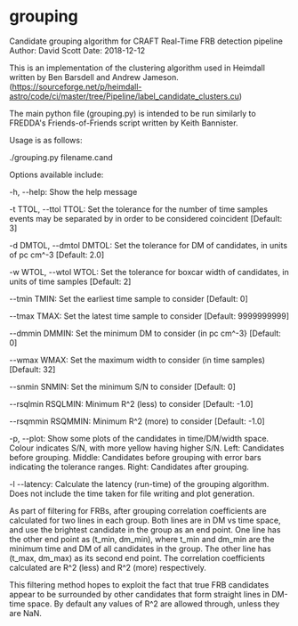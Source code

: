# grouping
Candidate grouping algorithm for CRAFT Real-Time FRB detection pipeline
Author: David Scott
Date: 2018-12-12

This is an implementation of the clustering algorithm used in Heimdall written by Ben Barsdell and 
Andrew Jameson.
  (https://sourceforge.net/p/heimdall-astro/code/ci/master/tree/Pipeline/label_candidate_clusters.cu)
  
The main python file (grouping.py) is intended to be run similarly to FREDDA's Friends-of-Friends 
script written by Keith Bannister.

Usage is as follows:

  ./grouping.py filename.cand
  
Options available include:

  -h, --help: Show the help message
    
  -t TTOL, --ttol TTOL: Set the tolerance for the number of time samples events may be separated by in
  order to be considered coincident [Default: 3]
    
  -d DMTOL, --dmtol DMTOL: Set the tolerance for DM of candidates, in units of pc cm^-3 [Default: 2.0]
    
  -w WTOL, --wtol WTOL: Set the tolerance for boxcar width of candidates, in units of time samples 
  [Default: 2]
    
  --tmin TMIN: Set the earliest time sample to consider [Default: 0]

  --tmax TMAX: Set the latest time sample to consider [Default: 9999999999] 
    
  --dmmin DMMIN: Set the minimum DM to consider (in pc cm^-3} [Default: 0]
    
  --wmax WMAX: Set the maximum width to consider (in time samples) [Default: 32]
    
  --snmin SNMIN: Set the minimum S/N to consider [Default: 0]

  --rsqlmin RSQLMIN: Minimum R^2 (less) to consider [Default: -1.0]

  --rsqmmin RSQMMIN: Minimum R^2 (more) to consider [Default: -1.0]

  -p, --plot: Show some plots of the candidates in time/DM/width space. Colour indicates S/N, with 
  more yellow having higher S/N. Left: Candidates before grouping. Middle: Candidates before grouping
  with error bars indicating the tolerance ranges. Right: Candidates after grouping.

  -l --latency: Calculate the latency (run-time) of the grouping algorithm. Does not include the time taken for file writing and plot generation.

As part of filtering for FRBs, after grouping correlation coefficients are calculated for two lines in
each group. Both lines are in DM vs time space, and use the brightest candidate in the group as an end
point. One line has the other end point as (t_min, dm_min), where t_min and dm_min are the minimum
time and DM of all candidates in the group. The other line has (t_max, dm_max) as its second end
point. The correlation coefficients calculated are R^2 (less) and R^2 (more) respectively.

This filtering method hopes to exploit the fact that true FRB candidates appear to be surrounded by
other candidates that form straight lines in DM-time space. By default any values of R^2 are allowed
through, unless they are NaN.
